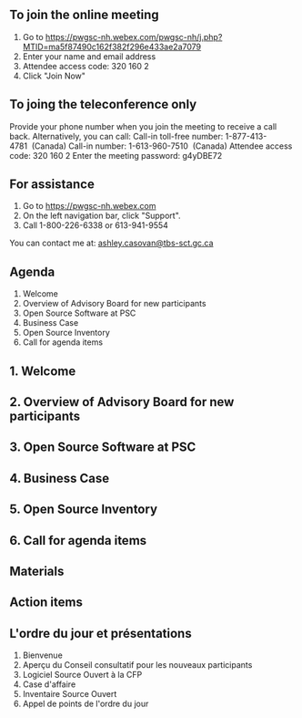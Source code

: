 ## To join the online meeting
1. Go to https://pwgsc-nh.webex.com/pwgsc-nh/j.php?MTID=ma5f87490c162f382f296e433ae2a7079
2. Enter your name and email address
3. Attendee access code: 320 160 2 
4. Click "Join Now"

## To joing the teleconference only 
Provide your phone number when you join the meeting to receive a call back. 
Alternatively, you can call: 
Call-in toll-free number: 1-877-413-4781  (Canada) 
Call-in number: 1-613-960-7510  (Canada) 
Attendee access code: 320 160 2 
Enter the meeting password: g4yDBE72

## For assistance 
1. Go to https://pwgsc-nh.webex.com 
2. On the left navigation bar, click "Support". 
3. Call 1-800-226-6338 or 613-941-9554 

You can contact me at:
ashley.casovan@tbs-sct.gc.ca

## Agenda 
1. Welcome
2. Overview of Advisory Board for new participants
3. Open Source Software at PSC
4. Business Case
5. Open Source Inventory 
6. Call for agenda items 

## 1. Welcome 

## 2. Overview of Advisory Board for new participants 

## 3. Open Source Software at PSC

## 4. Business Case 

## 5. Open Source Inventory 

## 6. Call for agenda items 



## Materials 

## Action items 

## L'ordre du jour et présentations
1. Bienvenue
2. Aperçu du Conseil consultatif pour les nouveaux participants 
3. Logiciel Source Ouvert à la CFP
4. Case d'affaire
5. Inventaire Source Ouvert
6. Appel de points de l'ordre du jour
